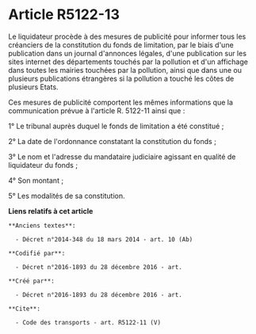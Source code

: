 # Article R5122-13

Le liquidateur procède à des mesures de publicité pour informer tous les créanciers de la constitution du fonds de
limitation, par le biais d'une publication dans un journal d'annonces légales, d'une publication sur les sites internet des
départements touchés par la pollution et d'un affichage dans toutes les mairies touchées par la pollution, ainsi que dans une
ou plusieurs publications étrangères si la pollution a touché les côtes de plusieurs Etats. 

Ces mesures de publicité comportent les mêmes informations que la communication prévue à l'article R. 5122-11 ainsi que : 

1° Le tribunal auprès duquel le fonds de limitation a été constitué ; 

2° La date de l'ordonnance constatant la constitution du fonds ; 

3° Le nom et l'adresse du mandataire judiciaire agissant en qualité de liquidateur du fonds ; 

4° Son montant ; 

5° Les modalités de sa constitution.

**Liens relatifs à cet article**

	**Anciens textes**:

	  - Décret n°2014-348 du 18 mars 2014 - art. 10 (Ab)

	**Codifié par**:

	  - Décret n°2016-1893 du 28 décembre 2016 - art.

	**Créé par**:

	  - Décret n°2016-1893 du 28 décembre 2016 - art.

	**Cite**:

	  - Code des transports - art. R5122-11 (V)
